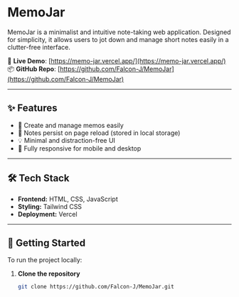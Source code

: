 # MemoJar

MemoJar is a minimalist and intuitive note-taking web application. Designed for simplicity, it allows users to jot down and manage short notes easily in a clutter-free interface.

🔗 **Live Demo**: [https://memo-jar.vercel.app/](https://memo-jar.vercel.app/)  
📦 **GitHub Repo**: [https://github.com/Falcon-J/MemoJar](https://github.com/Falcon-J/MemoJar)

---

## ✨ Features

- 📝 Create and manage memos easily
- 💾 Notes persist on page reload (stored in local storage)
- 💡 Minimal and distraction-free UI
- 📱 Fully responsive for mobile and desktop

---

## 🛠️ Tech Stack

- **Frontend:** HTML, CSS, JavaScript
- **Styling:** Tailwind CSS
- **Deployment:** Vercel

---

## 🚀 Getting Started

To run the project locally:

1. **Clone the repository**
   ```bash
   git clone https://github.com/Falcon-J/MemoJar.git
